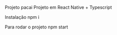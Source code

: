 Projeto pacai
Projeto em React Native + Typescript

Instalação
npm i

Para rodar o projeto
npm start
